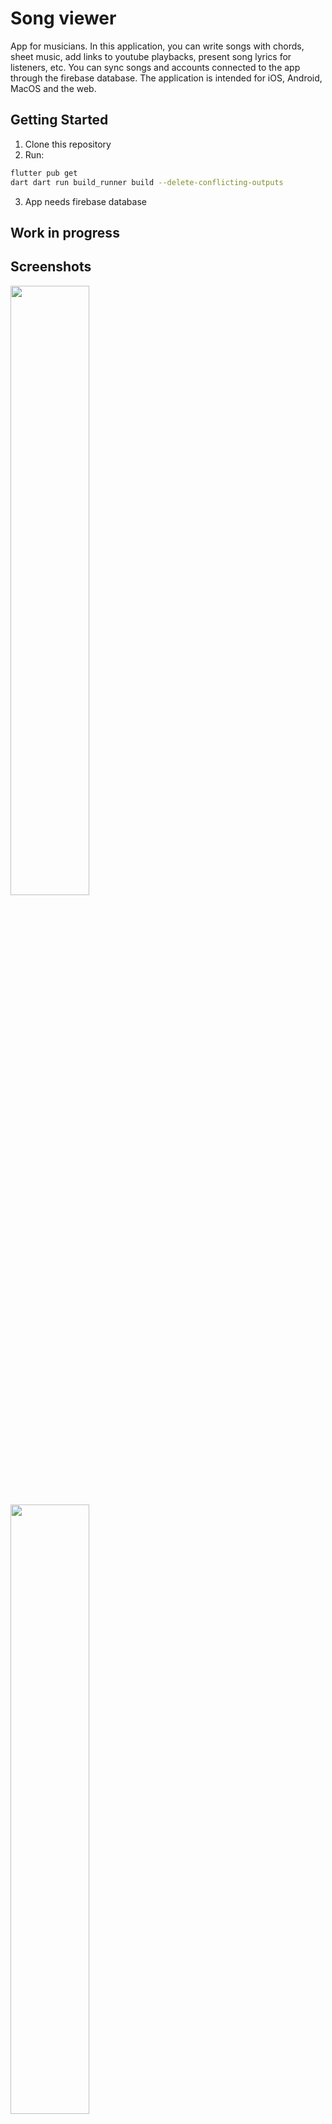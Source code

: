 # Song viewer

App for musicians.
In this application, you can write songs with chords, sheet music, add links to youtube playbacks, present song lyrics for listeners, etc.
You can sync songs and accounts connected to the app through the firebase database.
The application is intended for iOS, Android, MacOS and the web.

## Getting Started

1. Clone this repository
2. Run: 
```bash
flutter pub get
dart dart run build_runner build --delete-conflicting-outputs
```

3. App needs firebase database


## Work in progress



## Screenshots


<div></div>
<img src="/songs_viewer_bloc/screenshots/screenshot_01.png" width="50%" height="50%" />
</div>


<div>
<img src="/songs_viewer_bloc/screenshots/screenshot_02.png" width="50%" height="50%" />
</div>


<div>
<img src="/songs_viewer_bloc/screenshots/screenshot_03.png" width="50%" height="50%" />
</div>


<div>
<img src="/songs_viewer_bloc/screenshots/screenshot_04.png" width="50%" height="50%" />
</div>


<div>
<img src="/songs_viewer_bloc/screenshots/screenshot_05.png" width="50%" height="50%" />
</div>